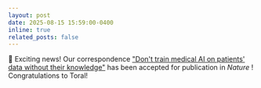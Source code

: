 ```yaml
---
layout: post
date: 2025-08-15 15:59:00-0400
inline: true
related_posts: false
---
```


🎉 Exciting news! Our correspondence ["Don't train medical AI on patients' data without their knowledge"](https://www.nature.com/articles/d41586-025-02480-3) has been accepted for publication in *Nature* ! Congratulations to Toral!